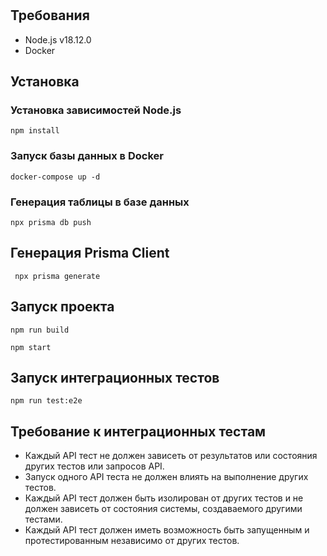 #
## Требования

- Node.js v18.12.0
- Docker

## Установка

### Установка зависимостей Node.js
```shell
npm install
```

### Запуск базы данных в Docker
```shell
docker-compose up -d
```

### Генерация таблицы в базе данных

```shell
npx prisma db push
```

## Генерация Prisma Client

```shell
 npx prisma generate
```


## Запуск проекта
```shell
npm run build

npm start
```

## Запуск интеграционных тестов
```shell
npm run test:e2e
```




## Требование к интеграционных тестам

- Каждый API тест не должен зависеть от результатов или состояния других тестов или запросов API.
- Запуск одного API теста не должен влиять на выполнение других тестов.
- Каждый API тест должен быть изолирован от других тестов и не должен зависеть от состояния системы, создаваемого другими тестами.
- Каждый API тест должен иметь возможность быть запущенным и протестированным независимо от других тестов.

